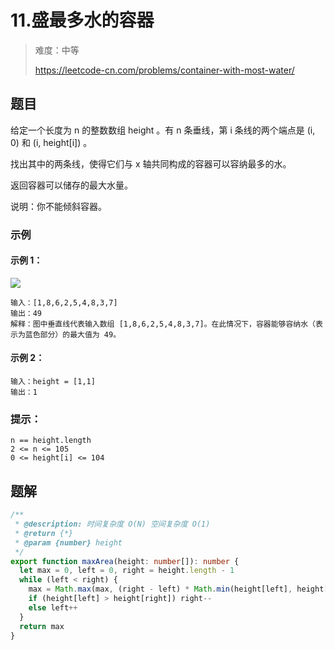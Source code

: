 # 11.盛最多水的容器

> 难度：中等
>
> https://leetcode-cn.com/problems/container-with-most-water/

## 题目

给定一个长度为 n 的整数数组 height 。有 n 条垂线，第 i 条线的两个端点是 (i, 0) 和 (i, height[i]) 。

找出其中的两条线，使得它们与 x 轴共同构成的容器可以容纳最多的水。

返回容器可以储存的最大水量。

说明：你不能倾斜容器。

### 示例

#### 示例 1：

![](https://aliyun-lc-upload.oss-cn-hangzhou.aliyuncs.com/aliyun-lc-upload/uploads/2018/07/25/question_11.jpg)
```
输入：[1,8,6,2,5,4,8,3,7]
输出：49
解释：图中垂直线代表输入数组 [1,8,6,2,5,4,8,3,7]。在此情况下，容器能够容纳水（表示为蓝色部分）的最大值为 49。
```

#### 示例 2：

```
输入：height = [1,1]
输出：1
```

### 提示：

```
n == height.length
2 <= n <= 105
0 <= height[i] <= 104
```

## 题解

```typescript
/**
 * @description: 时间复杂度 O(N) 空间复杂度 O(1)
 * @return {*}
 * @param {number} height
 */
export function maxArea(height: number[]): number {
  let max = 0, left = 0, right = height.length - 1
  while (left < right) {
    max = Math.max(max, (right - left) * Math.min(height[left], height[right]))
    if (height[left] > height[right]) right--
    else left++
  }
  return max
}
```

